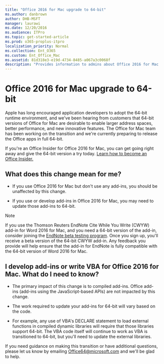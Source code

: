 ```yaml
---
title: "Office 2016 for Mac upgrade to 64-bit"
ms.author: danbrown
author: DHB-MSFT
manager: laurawi
ms.date: 12/20/2016
ms.audience: ITPro
ms.topic: get-started-article
ms.prod: o365-proplus-itpro
localization_priority: Normal
ms.collection: Ent_O365
ms.custom: Ent_Office_Mac
ms.assetid: 81d318e3-e19d-4734-8485-a067a3c0068f
description: "Provides information to admins about Office 2016 for Mac changing to 64-bit."
---
```


# Office 2016 for Mac upgrade to 64-bit

Apple has long encouraged application developers to adopt the 64-bit runtime environment, and we've been hearing from customers that 64-bit versions of Office for Mac are desirable to enable larger address spaces, better performance, and new innovative features. The Office for Mac team has been working on the transition and we're currently preparing to release the Office apps in full 64-bit.
  
If you're an Office Insider for Office 2016 for Mac, you can get going right away and give the 64-bit version a try today. [Learn how to become an Office Insider.](https://support.microsoft.com/kb/3136076)
  
## What does this change mean for me?

- If you use Office 2016 for Mac but don't use any add-ins, you should be unaffected by this change.
    
- If you use or develop add-ins in Office 2016 for Mac, you may need to update those add-ins to 64-bit.
    
> [!NOTE]
> If you use the Thomson Reuters EndNote Cite While You Write (CWYW) add-in for Word 2016 for Mac, and you need a 64-bit version of the add-in, consider joining the [EndNote beta testing program](https://endnote.com/betasignup). Once you sign up, you'll receive a beta version of the 64-bit CWYW add-in. Any feedback you provide will help ensure that the add-in for EndNote is fully compatible with the 64-bit version of Word 2016 for Mac. 
  
## I develop add-ins or write VBA for Office 2016 for Mac. What do I need to know?

- The primary impact of this change is to compiled add-ins. Office add-ins (add-ins using the JavaScript-based APIs) are not impacted by this change.
    
- The work required to update your add-ins for 64-bit will vary based on the code.
    
- For example, any use of VBA's DECLARE statement to load external functions in compiled dynamic libraries will require that those libraries support 64-bit. The VBA code itself will continue to work as VBA is transitioned to 64-bit, but you'll need to update the external libraries.
    
If you need guidance on making this transition or have additional questions, please let us know by emailing [Office64@microsoft.com](mailto:Office64@microsoft.com) and we'll be glad to help. 
  

